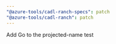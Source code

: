 ```yaml
---
"@azure-tools/cadl-ranch-specs": patch
"@azure-tools/cadl-ranch": patch
---
```


Add Go to the projected-name test
